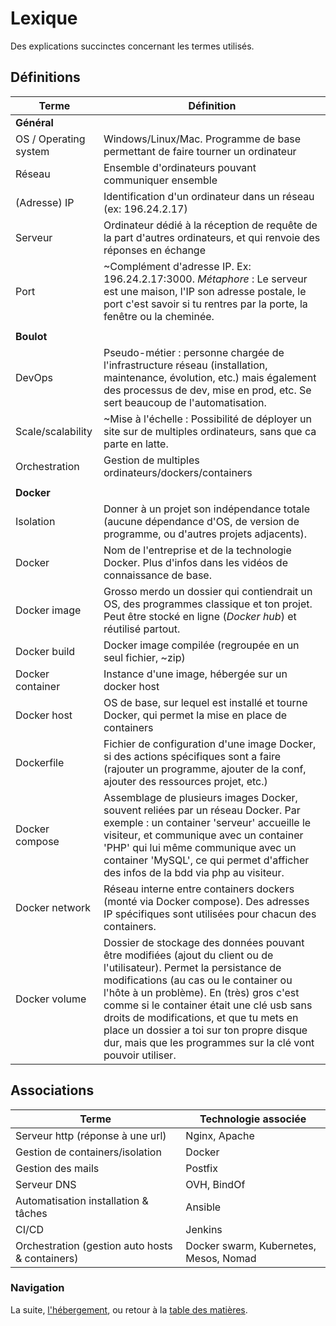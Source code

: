 # Lexique

Des explications succinctes concernant les termes utilisés.


## Définitions

| Terme | Définition |
|-----------------------|-----------------------------------------------------------------------------------------------------------------------------------------------------------------------------------------------------------------------------------------------------------------------------------------------------------------------------------------------------------------------------------------------------------------|
| **Général** |  |
| OS / Operating system | Windows/Linux/Mac. Programme de base permettant de faire tourner un ordinateur |
| Réseau | Ensemble d'ordinateurs pouvant communiquer ensemble |
| (Adresse) IP | Identification d'un ordinateur dans un réseau (ex: 196.24.2.17) |
| Serveur | Ordinateur dédié à la réception de requête de la part d'autres ordinateurs, et qui renvoie des réponses en échange |
| Port | ~Complément d'adresse IP. Ex: 196.24.2.17:3000. _Métaphore_ : Le serveur est une maison, l'IP son adresse postale, le port c'est savoir si tu rentres par la porte, la fenêtre ou la cheminée. |
|  |  |
| **Boulot** |  |
| DevOps | Pseudo-métier : personne chargée de l'infrastructure réseau (installation, maintenance, évolution, etc.) mais également des processus de dev, mise en prod, etc. Se sert beaucoup de l'automatisation. |
| Scale/scalability | ~Mise à l'échelle : Possibilité de déployer un site sur de multiples ordinateurs, sans que ca parte en latte. |
| Orchestration | Gestion de multiples ordinateurs/dockers/containers |
|  |  |
| **Docker** |  |
| Isolation | Donner à un projet son indépendance totale (aucune dépendance d'OS, de version de programme, ou d'autres projets adjacents). |
| Docker | Nom de l'entreprise et de la technologie Docker. Plus d'infos dans les vidéos de connaissance de base. |
| Docker image | Grosso merdo un dossier qui contiendrait un OS, des programmes classique et ton projet. Peut être stocké en ligne (_Docker hub_) et réutilisé partout. |
| Docker build | Docker image compilée (regroupée en un seul fichier, ~zip) |
| Docker container | Instance d'une image, hébergée sur un docker host |
| Docker host | OS de base, sur lequel est installé et tourne Docker, qui permet la mise en place de containers |
| Dockerfile | Fichier de configuration d'une image Docker, si des actions spécifiques sont a faire (rajouter un programme, ajouter de la conf, ajouter des ressources projet, etc.) |
| Docker compose | Assemblage de plusieurs images Docker, souvent reliées par un réseau Docker. Par exemple : un container 'serveur' accueille le visiteur, et communique avec un container 'PHP' qui lui même communique avec un container 'MySQL', ce qui permet d'afficher des infos de la bdd via php au visiteur. |
| Docker network | Réseau interne entre containers dockers (monté via Docker compose). Des adresses IP spécifiques sont utilisées pour chacun des containers. |
| Docker volume | Dossier de stockage des données pouvant être modifiées (ajout du client ou de l'utilisateur). Permet la persistance de modifications (au cas ou le container ou l'hôte à un problème). En (très) gros c'est comme si le container était une clé usb sans droits de modifications, et que tu mets en place un dossier a toi sur ton propre disque dur, mais que les programmes sur la clé vont pouvoir utiliser. |


## Associations

| Terme | Technologie associée |
|-------------------------------------------------|---------------------------------|
| Serveur http (réponse à une url) | Nginx, Apache |
| Gestion de containers/isolation | Docker |
| Gestion des mails | Postfix |
| Serveur DNS | OVH, BindOf |
| Automatisation installation & tâches | Ansible |
| CI/CD | Jenkins |
| Orchestration (gestion auto hosts & containers) | Docker swarm, Kubernetes, Mesos, Nomad |


### Navigation

La suite, [l'hébergement](/docs/02-Hebergement.md), ou retour à la [table des matières](https://github.com/youpiwaza/notes-serveur).
